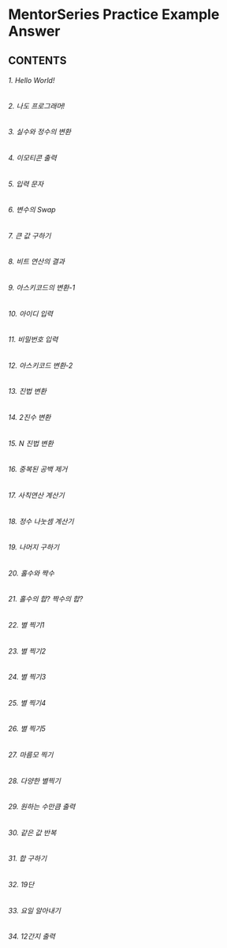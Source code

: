 # MentorSeries Practice Example Answer 


## CONTENTS
###### 1. Hello World!                            
###### 2. 나도 프로그래머!
###### 3. 실수와 정수의 변환
###### 4. 이모티콘 출력
###### 5. 입력 문자
###### 6. 변수의 Swap
###### 7. 큰 값 구하기
###### 8. 비트 연산의 결과
###### 9. 아스키코드의 변환-1
###### 10. 아이디 입력
###### 11. 비밀번호 입력
###### 12. 아스키코드 변환-2
###### 13. 진법 변환
###### 14. 2진수 변환
###### 15. N 진법 변환
###### 16. 중복된 공백 제거
###### 17. 사칙연산 계산기
###### 18. 정수 나눗셈 계산기
###### 19. 나머지 구하기
###### 20. 홀수와 짝수
###### 21. 홀수의 합? 짝수의 합?
###### 22. 별 찍기1
###### 23. 별 찍기2
###### 24. 별 찍기3
###### 25. 별 찍기4
###### 26. 별 찍기5
###### 27. 마름모 찍기
###### 28. 다양한 별찍기
###### 29. 원하는 수만큼 출력
###### 30. 같은 값 반복
###### 31. 합 구하기
###### 32. 19단
###### 33. 요일 알아내기
###### 34. 12간지 출력
